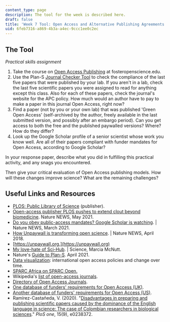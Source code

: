 ```yaml
---
content_type: page
description: The tool for the week is described here.
draft: false
title: 'Week 7 Tool: Open Access and Alternative Publishing Agreements'
uid: 6feb7316-a869-4b3a-a4ec-9ccc1ee0c2ec
---
```

## The Tool

*Practical skills assignment*

1. Take the course on [Open Access Publishing](https://www.fosteropenscience.eu/node/2331) at fosteropenscience.edu.
2. Use the Plan-S [Journal Checker Tool](https://journalcheckertool.org) to check the compliance of the last five papers that were published by your lab. If you aren't in a lab, check the last five scientific papers you were assigned to read for anything except this class. Also for each of these papers, check the journal's website for the APC policy. How much would an author have to pay to make a paper in this journal Open Access, right now?
3. Find a paper (not by you or your own lab) that was published 'Green Open Access' (self-archived by the author, freely available in the last submitted version, and possibly after an embargo period). Can you get access to both the free and the published paywalled versions? Where? How do they differ?
4. Look up the Google Scholar profile of a senior scientist whose work you know well. Are all of their papers compliant with funder mandates for Open Access, according to Google Scholar?

In your response paper, describe what you did in fulfilling this practical activity, and any snags you encountered. 

Then give your critical evaluation of Open Access publishing models. How will these changes improve science? What are the remaining challenges?

## Useful Links and Resources

- [PLOS: Public Library of Science](https://plos.org/about/) (publisher).
- [Open-access publisher PLOS pushes to extend clout beyond biomedicine](https://www.nature.com/articles/d41586-020-01907-3). Nature NEWS, May 2021.
- [Do you obey public-access mandates? Google Scholar is watching](https://www.nature.com/articles/d41586-021-00873-8). | Nature NEWS, March 2021.
- [How Unpaywall is transforming open science](https://www.nature.com/articles/d41586-018-05968-3). | Nature NEWS, April 2018.
- [https://unpaywall.org.](https://unpaywall.org)
- [My love-hate of Sci-Hub](https://www.science.org/doi/full/10.1126/science.aaf9419). | Science, Marcia McNutt.
- Nature's [Guide to Plan-S](https://www.nature.com/articles/d41586-021-00883-6). April 2021.
- [Data visualization](http://roarmap.eprints.org/dataviz.html): international open access policies and change over time.
- [SPARC Africa on SPARC Open.](https://sparcopen.org/people/sparc-africa/.) 
- Wikipedia's [list of open-access journals](https://en.wikipedia.org/wiki/List_of_open-access_journals).
- [Directory of Open Access Journals](https://www.doaj.org). 
- [One database of funders' requirements for Open Access (UK)](https://v2.sherpa.ac.uk/juliet/).
- [Another database of funders' requirements for Open Access (US)](http://researchsharing.sparcopen.org/articles).
- Ramírez-Castañeda, V. (2020). "[Disadvantages in preparing and publishing scientific papers caused by the dominance of the English language in science: The case of Colombian researchers in biological sciences](https://journals.plos.org/plosone/article?id=10.1371/journal.pone.0238372)." *PloS one*, 15(9), e0238372.